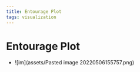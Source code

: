 ```yaml
---
title: Entourage Plot
tags: visualization
---
```


# Entourage Plot
- ![im](assets/Pasted image 20220506155757.png)












